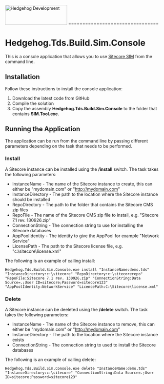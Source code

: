 <img src="http://www.hhogdev.com/Images/newsletter/logo_hedgehog.jpg" alt="Hedgehog Development" width="203" height="65" border="0">
================================

# Hedgehog.Tds.Build.Sim.Console #

This is a console application that allows you to use [Sitecore SIM](https://marketplace.sitecore.net/en/Modules/Sitecore_Instance_Manager.aspx) from the command line.

## Installation ##

Follow these instructions to install the console application:

1. Download the latest code from GitHub
2. Compile the solution
3. Copy the assembly **Hedgehog.Tds.Build.Sim.Console** to the folder that contains **SIM.Tool.exe**.  


## Running the Application ##

The application can be run from the command line by passing different parameters depending on the task that needs to be performed.

### Install ###

A Sitecore instance can be installed using the **/install** switch. The task takes the following parameters:

* InstanceName - The name of the Sitecore instance to create, this can either be "mydomain.com" or "http://mydomain.com"
* InstanceDirectory - The path to the location where the Sitecore instance should be installed
* RepoDirectory - The path to the folder that contains the Sitecore CMS zip files
* RepoFile - The name of the Sitecore CMS zip file to install, e.g. "Sitecore 7.1 rev. 130926.zip"
* ConnectionString - The connection string to use for installing the Sitecore databases
* AppPoolIdentity - The identity to give the AppPool for example "Network Service"
* LicensePath - The path to the Sitecore license file, e.g. "c:\sitecore\license.xml"

The following is an example of calling install:

    Hedgehog.Tds.Build.Sim.Console.exe install "InstanceName:demo.tds" "InstanceDirectory:c:\sitecore" "RepoDirectory:c:\sitecorerepo" "RepoFile:Sitecore 7.1 rev. 130926.zip" "ConnectionString:Data Source=.;User ID=sitecore;Password=sitecore123" "AppPoolIdentity:NetworkService" "LicencePath:C:\Sitecore\license.xml" 

### Delete ###

A Sitecore instance can be deeleted using the **/delete** switch. The task takes the following parameters:

* InstanceName - The name of the Sitecore instance to remove, this can either be "mydomain.com" or "http://mydomain.com"
* InstanceDirectory - The path to the location where the Sitecore instance exists
* ConnectionString - The connection string to used to install the Sitecore databases

The following is an example of calling delete:

    Hedgehog.Tds.Build.Sim.Console.exe delete "InstanceName:demo.tds" "InstanceDirectory:c:\sitecore" "ConnectionString:Data Source=.;User ID=sitecore;Password=sitecore123" 
